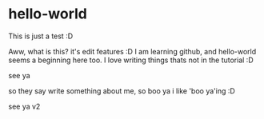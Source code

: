 # hello-world
This is just a test :D

Aww, what is this? it's edit features :D I am learning github, and hello-world seems a beginning here too. I love writing things thats not in the tutorial :D 

see ya

so they say write something about me, so boo ya i like 'boo ya'ing :D

see ya v2
